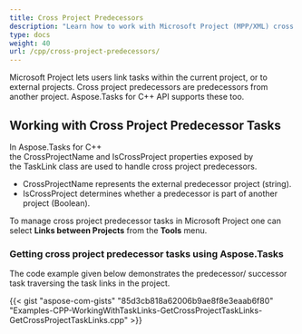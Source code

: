 ```yaml
---
title: Cross Project Predecessors
description: "Learn how to work with Microsoft Project (MPP/XML) cross project predecessors using Aspose.Tasks for C++."
type: docs
weight: 40
url: /cpp/cross-project-predecessors/
---
```


Microsoft Project lets users link tasks within the current project, or to external projects. Cross project predecessors are predecessors from another project. Aspose.Tasks for C++ API supports these too.

## **Working with Cross Project Predecessor Tasks**
In Aspose.Tasks for C++ the CrossProjectName and IsCrossProject properties exposed by the TaskLink class are used to handle cross project predecessors.

- CrossProjectName represents the external predecessor project (string).
- IsCrossProject determines whether a predecessor is part of another project (Boolean).

To manage cross project predecessor tasks in Microsoft Project one can select **Links between Projects** from the **Tools** menu.

### **Getting cross project predecessor tasks using Aspose.Tasks**
The code example given below demonstrates the predecessor/ successor task traversing the task links in the project.

{{< gist "aspose-com-gists" "85d3cb818a62006b9ae8f8e3eaab6f80" "Examples-CPP-WorkingWithTaskLinks-GetCrossProjectTaskLinks-GetCrossProjectTaskLinks.cpp" >}}
